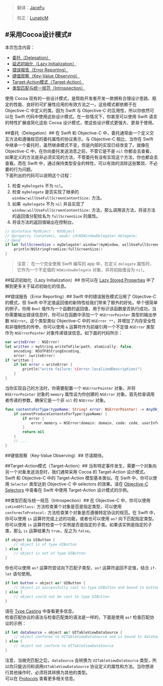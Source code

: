 > 翻译：[JaceFu](https://github.com/JaceFu)

> 校正：[LunaticM](https://github.com/LunaticM)


#采用Cocoa设计模式#
-----------------
本页包含内容：

-   [委托（Delegation）](#Delegation)
-   [延迟初始化（Lazy Initialization）](#Lazy_Initialization)
-   [错误报告（Error Reporting）](#Error_Reporting)
-   [键值观察（Key-Value Observing）](#Key-Value_Observing)
-   [Target-Action模式（Target-Action）](#Target_Action)
-   [类型匹配与统一规范（Introspection）](#Introspection)

使用 Cocoa 现有的一些设计模式，是帮助开发者开发一款拥有合理设计思路、稳定的性能、良好的可扩展性应用的有效方法之一。这些模式都依赖于在 Objective-C 中定义的类。因为 Swift 与 Objective-C 的互用性，所以你依然可以在 Swift 代码中使用这些设计模式。在一些情况下，你甚至可以使用 Swift 语言的特性扩展或简化这些 Cocoa 设计模式，使这些设计模式更强大、更易于使用。

<a name="Delegation"></a>
##委托（Delegation）##
在 Swift 和 Objective-C 中，委托通常由一个定义交互方法和遵循规范的委托属性的协议表示。与 Objective-C 相比，当你在 Swift 中继承一个委托时，虽然继承模式不变，但是内部的实现已经改变了。就像在 Objective-C 中，在你向委托发送消息之前，不管它是不是 `nil` 你都会去查看，如果定义的方法是非必须实现的方法，不管委托有没有实现这个方法，你也都会去查看。而在 Swift 中，通过保持类型安全的特性，可以有效的消除这些繁琐、不必要的行为问题。<br />
下面列出的代码可以说明这个过程：<br />
1. 检查 `myDelegate` 不为 `nil`。<br />
2. 检查 `myDelegate` 是否实现了继承的 `window:willUseFullScreenContentSize:` 方法。<br />
3. 如果` myDelegate` 不为 `nil` 并且实现了 `window:willUseFullScreenContentSize:` 方法，那么调用该方法，将该方法的返回值分配给名为 `fullScreenSize` 的属性。<br />
4. 将该方法的返回值输出在控制台。<br />

```swift
// @inteface MyObject : NSObject
// @property (nonatomic, weak) id<NSWindowDelegate> delegate;
// @end
if let fullScreenSize = myDelegate?.window?(myWindow, willUseFullScreenContentSize: mySize) {
    println(NSStringFromSize(fullScreenSize))
}
```

> 注意：
> 在一个完全使用 Swift 编写的 app 中，在定义 `delegate` 属性时，它作为一个不定值的 `NSWindowDelegate` 对象，并将初始值设为 `nil`。

<a name="Lazy_Initialization"></a>
##延迟初始化（Lazy Initialization）##
你可以在 [Lazy Stored Properties](https://developer.apple.com/library/prerelease/ios/documentation/Swift/Conceptual/Swift_Programming_Language/Properties.html#//apple_ref/doc/uid/TP40014097-CH14) 中了解到更多关于延迟初始化的信息。

<a name="Error_Reporting"></a>
##错误报告（Error Reporting）##
Swift 中的错误报告模式沿用了 Objective-C 的模式，但 Swift 中不定值返回值的新特性给我们带来了额外的好处。举个很简单的例子，你用 `Bool` 值作为一个函数的返回值，用于标识该函数是否执行成功，当你需要输出错误信息时，你可以在函数中添加一个 `NSErrorPointer` 类型的输出参数 `NSError`。这个类型类似 Objective-C 中的 `NSError **`，并增加了内存安全性和非强制性的传参。你可以使用 `&` 运算符作为前缀引用一个不定值 `NSError` 类型作为 `NSErrorPointer` 对象传递错误信息。如下面的代码所示：<br />

```swift
var writeError : NSError?
let written = myString.writeToFile(path, atomically: false,
    encoding: NSUTF8StringEncoding,
    error: &writeError)
if !written {
    if let error = writeError {
        println("write failure: \(error.localizedDescription)")
    }
}
```

当你实现自己的方法时，你需要配置一个 `NSErrorPointer` 对象，并将 `NSErrorPointer` 对象的 `memory` 属性设为你创建的 `NSError` 对象。首先检查调用者传递的参数，确保它是一个非 `nil` 的 `NSError` 对象。

```swift
func contentsForType(typeName: String! error: NSErrorPointer) -> AnyObject! {
    if cannotProduceContentsForType(typeName) {
        if error {
            error.memory = NSError(domain: domain, code: code, userInfo: [:])
        }
        return nil
    }
    // ...
}
```
<a name="Key-Value_Observing"></a>
##键值观察（Key-Value Observing）##
尽请期待。

<a name="Target_Action"></a>
##Target-Action模式（Target-Action）##
当有特定事件发生，需要一个对象向另一个对象发送消息时，我们通常采用 Cocoa 的 Target-Action 设计模式。Swift 和 Objective-C 中的 Target-Action 模型基本类似。在 Swift 中，你可以使用 `Selector` 类型达到 Objective-C 中 selectors 的效果。请在 [Objective-C Selectors](https://developer.apple.com/library/prerelease/ios/documentation/Swift/Conceptual/BuildingCocoaApps/InteractingWithObjective-CAPIs.html#//apple_ref/doc/uid/TP40014216-CH4-XID_37) 中查看在 Swift 中使用 Target-Action 设计模式的示例。

<a name="Introspection"></a>
##类型匹配与统一规范（Introspection）##
在 Objective-C 中，你可以使用 `isKindOfClass:` 方法检查某个对象是否是指定类型，可以使用 `conformsToProtocol:` 方法检查某个对象是否遵循特定协议的规范。在 Swift 中，你可以使用 `is` 运算符完成上述的功能，或者也可以使用 `as?` 向下匹配指定类型。<br />
你可以使用 `is` 运算符检查一个实例是否是指定的子类。如果该实例是指定的子类，那么 `is` 运算结果为 `true`，反之为 `false`。

```swift
if object is UIButton {
    // object is of type UIButton
} else {
    // object is not of type UIButton
}
```
你也可以使用 `as?` 运算符尝试向下匹配子类型，`as?` 运算符返回不定值，结合 `if-let` 语句使用。

```swift
if let button = object as? UIButton {
    // object is successfully cast to type UIButton and bound to button
} else {
    // object could not be cast to type UIButton
}
```
请在 [Type Casting](https://developer.apple.com/library/prerelease/ios/documentation/Swift/Conceptual/Swift_Programming_Language/TypeCasting.html#//apple_ref/doc/uid/TP40014097-CH22) 中查看更多信息。<br />
检查匹配协议的语法与检查匹配类的语法是一样的，下面是使用 `as?` 检查匹配协议的示例：

```swift
if let dataSource = object as? UITableViewDataSource {
    // object conforms to UITableViewDataSource and is bound to dataSource
} else {
    // object not conform to UITableViewDataSource
}
```
注意，当做完匹配之后，`dataSource` 会转换为  `UITableViewDataSource` 类型，所以你只能访问和调用`UITableViewDataSource` 协议定义的属性和方法。当你想进行其他操作时，必须将其转换为其他的类型。<br />
可以在 [Protocols](https://developer.apple.com/library/prerelease/ios/documentation/Swift/Conceptual/Swift_Programming_Language/Protocols.html#//apple_ref/doc/uid/TP40014097-CH25) 查看更多相关信息。
